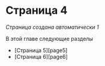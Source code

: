 # Страница 4

*Страница создана автоматически 1*



В этой главе следующие разделы

* [Страница 5][page5]
* [Страница 6][page6]
